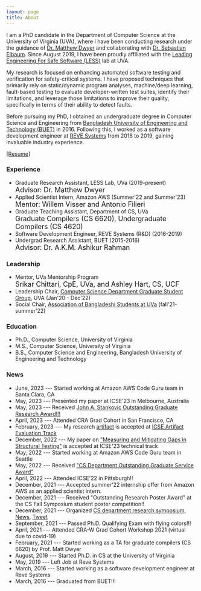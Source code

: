 ```yaml
---
layout: page
title: About
---
```


I am a PhD candidate in the Department of Computer Science at the University of Virginia (UVA), where I have been conducting research under the guidance of [Dr. Matthew Dwyer](https://matthewbdwyer.github.io/) and collaborating with [Dr. Sebastian Elbaum](https://en.wikipedia.org/wiki/Sebastian_Elbaum). Since August 2019, I have been proudly affiliated with the [Leading Engineering For Safe Software (LESS)](https://less-lab-uva.github.io/) lab at UVA.


My research is focused on enhancing automated software testing and verification for safety-critical systems. I have proposed techniques that primarily rely on static/dynamic program analyses, machine/deep learning, fault-based testing to evaluate developer-written test suites, identify their limitations, and leverage those limitations to improve their quality, specifically in terms of their ability to detect faults.


Before pursuing my PhD, I obtained an undergraduate degree in Computer Science and Engineering from [Bangladesh University of Engineering and Technology (BUET)](https://eee.buet.ac.bd/) in 2016. Following this, I worked as a software development engineer at [REVE Systems](https://www.revesoft.com) from 2016 to 2019, gaining invaluable industry experience.



[\[Resume\]](https://drive.google.com/file/d/1F9nySMguiYvxkB5b1glYeAzV9pIMLPd5/view)


### Experience

* Graduate Research Assistant, LESS Lab, UVa (2019-present) <br />
  <font size = 4 > Advisor: Dr. Matthew Dwyer</font>
* Applied Scientist Intern, Amazon AWS (Summer'22 and Summer'23)  <br />
  <font size = 4 > Mentor: Willem Visser and Antonio Filieri </font>
* Graduate Teaching Assistant, Department of CS, UVa <br />
  <font size = 4 ><a href="https://matthewbdwyer.github.io/6620/" style="text-decoration: none">Graduate Compilers (CS 6620)</a>, <a href="https://matthewbdwyer.github.io/4620/" style="text-decoration: none">Undergraduate Compilers (CS 4620) </a></font>
* Software Development Engineer, REVE Systems (R&D) (2016-2019)
* Undergrad Research Assistant, BUET (2015-2016) <br />
  <font size = 4 ><a href="https://cse.buet.ac.bd/faculty/facdetail.php?id=ashikurrahman" style="text-decoration: none">Advisor: Dr. A.K.M. Ashikur Rahman</a></font>
  
  
### Leadership

* Mentor, UVa Mentorship Program <br />
  <font size = 4 ><a href="https://www.linkedin.com/in/srikarchittari" style="text-decoration: none">Srikar Chittari, CpE, UVa</a>, and <a href="https://ashleybhart.com/resume/" style="text-decoration: none">Ashley Hart, CS, UCF</a></font>
* Leadership Chair, [Computer Science Department Graduate Student Group](https://csgsg.org/), UVA (Jan'20 - Dec'22)
* Social Chair, [Association of Bangladeshi Students at UVa](https://www.facebook.com/abs.atuva/) (fall'21-summer'22)


### Education

* Ph.D., Computer Science, University of Virginia
* M.S., Computer Science, University of Virginia
* B.S., Computer Science and Engineering, Bangladesh University of Engineering and Technology


### News


* June, 2023 --- Started working at Amazon AWS Code Guru team in Santa Clara, CA
* May, 2023 --- Presented my paper at ICSE'23 in Melbourne, Australia
* May, 2023 --- Received [John A. Stankovic Outstanding Graduate Research Award!!!](https://engineering.virginia.edu/cs-department-end-year-award-recipients-2022-2023)
* April, 2023 --- Attended CRA Grad Cohort in San Francisco, CA
* February, 2023 --- My research [artifact](https://github.com/soneyahossain/hcc-gap-recommender) is accepted at [ICSE Artifact Evaluation Track](https://conf.researchr.org/details/icse-2023/icse-2023-artifact-evaluation/5/Artifact-Measuring-and-Mitigating-Gaps-in-Structural-Testing)
* December, 2022 --- My paper on [\"Measuring and Mitigating Gaps in Structural Testing\"](https://doi.org/10.6084/m9.figshare.21932058.v5) is accepted at ICSE'23 technical track
* May, 2022 --- Started working at Amazon AWS Code Guru team in Seattle
* May, 2022 --- Received [\"CS Department Outstanding Graduate Service Award\"](https://engineering.virginia.edu/2021-2022-cs-department-end-year-awards)
* April, 2022 --- Attended ICSE'22 in Pittsburgh!!
* December, 2021 --- Accepted summer’22 internship offer from Amazon AWS as an applied scientist intern.
* December, 2021 --- Received "Outstanding Research Poster Award" at the CS Fall Symposium student poster competition!!
* December, 2021 --- Organized [CS department research symposium](https://engineering.virginia.edu/events/2021-fall-cs-research-symposium), [News](https://engineering.virginia.edu/computer-science-graduate-student-group-research-symposium?fbclid=IwAR2r1lHuVFwesevFrsCqezybDSU_u3Fc-vWky6TYbQ4Jepo-gfibiRzgbMc), [Tweet](https://twitter.com/CS_UVA/status/1471529342912155650?s=20&t=YbVecueDVPOLsdDaw0sBfQ) 
* September, 2021 --- Passed Ph.D. Qualifying Exam with flying colors!!!
* April, 2021 --- Attended CRA-W Grad Cohort Workshop 2021 (virtual due to covid-19)
* February, 2021 --- Started working as a TA for graduate compilers (CS 6620) by Prof. Matt Dwyer
* August, 2019 --- Started Ph.D. in CS at the University of Virginia
* May, 2019 --- Left Job at Reve Systems
* March, 2016 --- Started working as a software development engineer at Reve Systems
* March, 2016 --- Graduated from BUET!!!




